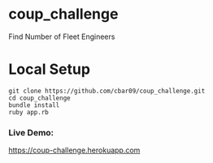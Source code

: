 # coup_challenge
Find Number of Fleet Engineers


# Local Setup
```
git clone https://github.com/cbar09/coup_challenge.git
cd coup_challenge
bundle install
ruby app.rb
```

### Live Demo:
https://coup-challenge.herokuapp.com